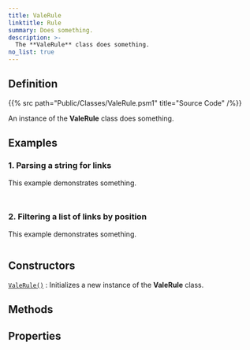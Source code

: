 ```yaml
---
title: ValeRule
linktitle: Rule
summary: Does something.
description: >-
  The **ValeRule** class does something.
no_list: true
---
```


## Definition

{{% src path="Public/Classes/ValeRule.psm1" title="Source Code" /%}}

An instance of the **ValeRule** class does something.

## Examples

### 1. Parsing a string for links

This example demonstrates something.

```powershell
```

```output
```

### 2. Filtering a list of links by position

This example demonstrates something.

```powershell
```

## Constructors

[`ValeRule()`]()
: Initializes a new instance of the **ValeRule** class.

## Methods

## Properties

<!-- Reference Link Definitions -->
